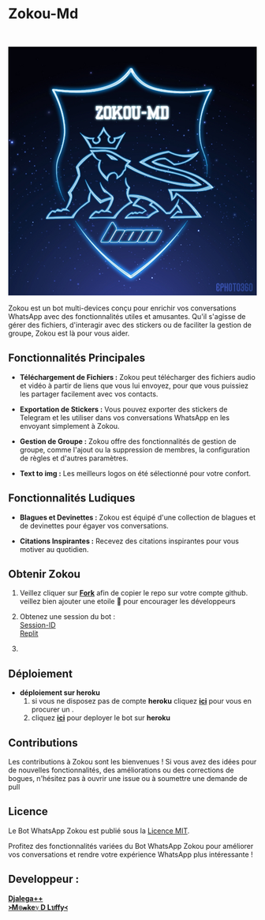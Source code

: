 <p align="center"><h1>Zokou-Md </h1><br> </p>




![banner](/Ephoto360.com_164cb282992914.jpg)

 Zokou est un bot multi-devices conçu pour enrichir vos conversations WhatsApp avec des fonctionnalités utiles et amusantes. Qu'il s'agisse de gérer des fichiers, d'interagir avec des stickers ou de faciliter la gestion de groupe, Zokou est là pour vous aider.

## Fonctionnalités Principales

- **Téléchargement de Fichiers :** Zokou peut télécharger des fichiers audio et vidéo à partir de liens que vous lui envoyez, pour que vous puissiez les partager facilement avec vos contacts.

- **Exportation de Stickers :** Vous pouvez exporter des stickers de Telegram et les utiliser dans vos conversations WhatsApp en les envoyant simplement à Zokou.

- **Gestion de Groupe :** Zokou offre des fonctionnalités de gestion de groupe, comme l'ajout ou la suppression de membres, la configuration de règles et d'autres paramètres.

- **Text to img :** Les meilleurs logos on été sélectionné pour votre confort.

## Fonctionnalités Ludiques

- **Blagues et Devinettes :** Zokou est équipé d'une collection de blagues et de devinettes pour égayer vos conversations.

- **Citations Inspirantes :** Recevez des citations inspirantes pour vous motiver au quotidien.


## Obtenir Zokou

1. Veillez cliquer sur **[Fork](https://github.com/djalega8000/Zokou-MD/fork)** afin de copier le repo sur votre compte github.  veillez bien ajouter une etoile 🌟 pour encourager les développeurs 

2. Obtenez une session du bot : <br>
  [Session-ID](https://replit.com/@murnoire/Zuk?v=1) <br>
  [Replit](https://replit.com/@murnoire/Zuk?v=1)
3. 

## Déploiement
- **déploiement sur heroku**
  1. si vous ne disposez pas de compte **heroku** cliquez [**ici**](https://id.heroku.com/login) pour vous en procurer un .
  2.  cliquez [**ici**](https://dashboard.heroku.com/new?template=https://github.com/djalega8000/Zokou-MD) pour deployer le bot sur **heroku**

## Contributions

Les contributions à Zokou sont les bienvenues ! Si vous avez des idées pour de nouvelles fonctionnalités, des améliorations ou des corrections de bogues, n'hésitez pas à ouvrir une issue ou à soumettre une demande de pull 
                
## Licence

Le Bot WhatsApp Zokou est publié sous la [Licence MIT](https://opensource.org/licenses/MIT).

Profitez des fonctionnalités variées du Bot WhatsApp Zokou pour améliorer vos conversations et rendre votre expérience WhatsApp plus intéressante !


## Developpeur :
 
  [**Djalega++**](https://github.com/djalega8000/Zokou-MD/)  <br>
  [**᚛M๏𝓷keℽ D Lบffy᚜**](https://github.com/Faouz995)
 
